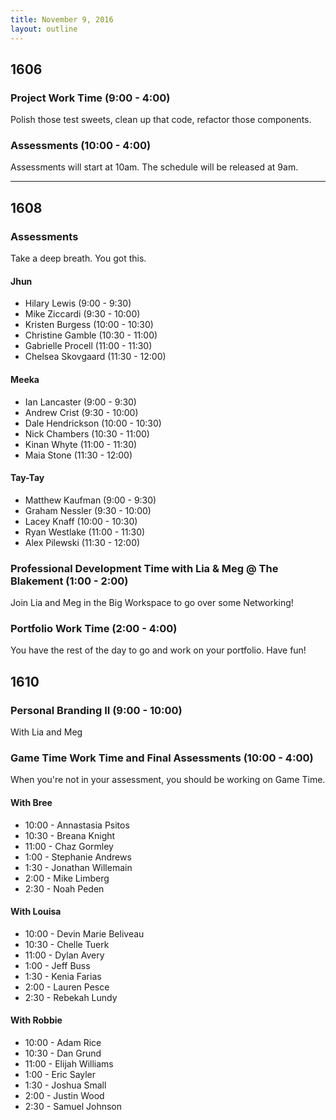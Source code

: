 ```yaml
---
title: November 9, 2016
layout: outline
---
```


## 1606

### Project Work Time (9:00 - 4:00)

Polish those test sweets, clean up that code, refactor those components.

### Assessments (10:00 - 4:00)

Assessments will start at 10am. The schedule will be released at 9am.

***

## 1608

### Assessments

Take a deep breath. You got this.

#### Jhun

* Hilary Lewis  (9:00 - 9:30)
* Mike Ziccardi (9:30 - 10:00)
* Kristen Burgess (10:00 - 10:30)
* Christine Gamble (10:30 - 11:00)
* Gabrielle Procell (11:00 - 11:30)
* Chelsea Skovgaard (11:30 - 12:00)

#### Meeka

* Ian Lancaster (9:00 - 9:30)
* Andrew Crist (9:30 - 10:00)
* Dale Hendrickson (10:00 - 10:30)
* Nick Chambers (10:30 - 11:00)
* Kinan Whyte (11:00 - 11:30)
* Maia Stone (11:30 - 12:00)

#### Tay-Tay

* Matthew Kaufman (9:00 - 9:30)
* Graham Nessler (9:30 - 10:00)
* Lacey Knaff (10:00 - 10:30)
* Ryan Westlake (11:00 - 11:30)
* Alex Pilewski (11:30 - 12:00)

### Professional Development Time with Lia & Meg @ The Blakement (1:00 - 2:00)

Join Lia and Meg in the Big Workspace to go over some Networking!

### Portfolio Work Time (2:00 - 4:00)

You have the rest of the day to go and work on your portfolio. Have fun!

## 1610

### Personal Branding II (9:00 - 10:00)

With Lia and Meg

### Game Time Work Time and Final Assessments (10:00 - 4:00)

When you're not in your assessment, you should be working on Game Time.

#### With Bree
* 10:00 - Annastasia Psitos
* 10:30 - Breana Knight
* 11:00 - Chaz Gormley
* 1:00 - Stephanie Andrews
* 1:30 - Jonathan Willemain
* 2:00 - Mike Limberg
* 2:30 - Noah Peden

#### With Louisa
* 10:00 - Devin Marie Beliveau
* 10:30 - Chelle Tuerk
* 11:00 - Dylan Avery
* 1:00 - Jeff Buss
* 1:30 - Kenia Farias
* 2:00 - Lauren Pesce
* 2:30 - Rebekah Lundy

#### With Robbie
* 10:00 - Adam Rice
* 10:30 - Dan Grund
* 11:00 - Elijah Williams
* 1:00 - Eric Sayler
* 1:30 - Joshua Small
* 2:00 - Justin Wood
* 2:30 - Samuel Johnson
